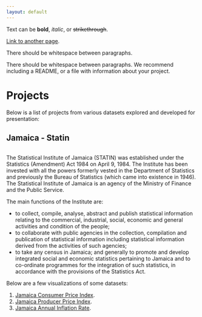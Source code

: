 ```yaml
---
layout: default
---
```


Text can be **bold**, _italic_, or ~~strikethrough~~.

[Link to another page](./another-page.html).

There should be whitespace between paragraphs.

There should be whitespace between paragraphs. We recommend including a README, or a file with information about your project.

# Projects

Below is a list of projects from various datasets explored and developed for presentation:

## Jamaica - Statin

```September 2019
```

The Statistical Institute of Jamaica (STATIN) was established under the Statistics (Amendment) Act 1984 on April 9, 1984. The Institute has been invested with all the powers formerly vested in the Department of Statistics and previously the Bureau of Statistics (which came into existence in 1946). The Statistical Institute of Jamaica is an agency of the Ministry of Finance and the Public Service.

The main functions of the Institute are:

*   to collect, compile, analyse, abstract and publish statistical information relating to the commercial, industrial, social, economic and general activities and condition of the people;
*   to collaborate with public agencies in the collection, compilation and publication of statistical information including statistical information derived from the activities of such agencies;
*   to take any census in Jamaica; and generally to promote and develop integrated social and economic statistics pertaining to Jamaica and to co-ordinate programmes for the integration of such statistics, in accordance with the provisions of the Statistics Act.

Below are a few visualizations of some datasets:
1.  [Jamaica Consumer Price Index](./Jamaica/STATIN/jamaica-statin-cpi.html).
2.  [Jamaica Producer Price Index](./Jamaica/STATIN/jamaica-statin-ppi.html).
3.  [Jamaica Annual Inflation Rate](./Jamaica/STATIN/jamaica-statin-annual-inflation-rate.html).
